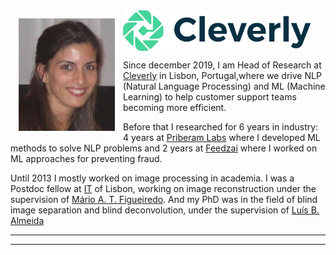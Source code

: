 <!---  
# Mariana S. C. Almeida 
<table><tr><td>
</td></tr></table>
<kbd></kbd>
-->

<img align="left" src="images/mla3.jpeg" width="180"> 
<img align="center" src="images/CleverlyLogo.png" width="300"> 


<!---  
boarder="100px solid blue" width="180" padding="200px" margin="20px"
padding="5px"
0 10px
margin:20px 30px
padding-left
padding-right
 box-sizing="border-box"
![alt text]("images/mla.jpg")
![alt text]("https://github.com/MarianaAlmeida/marianaalmeida.github.io/blob/master/images/mla.jpg")
https://github.com/MarianaAlmeida/marianaalmeida.github.io/blob/master/
&nbsp;
-->

<br>

Since december 2019, I am Head of Research at [Cleverly](https://cleverly.ai/) in Lisbon, Portugal,where we drive NLP (Natural Language Processing) and ML (Machine Learning) to help customer support teams becoming more efficient.

Before that I researched for 6 years in industry: 4 years at [Priberam Labs](http://labs.priberam.com/) where I developed ML methods to solve NLP problems and 2 years at [Feedzai](https://feedzai.com/) where I worked on ML approaches for preventing fraud.

Until 2013 I mostly worked on image processing in academia. I was a Postdoc fellow at [IT](https://www.it.pt/) of Lisbon, working on image reconstruction under the supervision of [Mário A. T. Figueiredo](http://www.lx.it.pt/~mtf/). And my PhD was in the field of blind image separation and blind deconvolution, under the supervision of [Luís B. Almeida](http://www.lx.it.pt/~lbalmeida/)

<!--- , at [IT](https://www.it.pt/) of Lisbon, Portugal.-->



 ___
 
 ___
 
